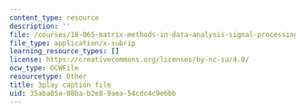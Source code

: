 ```yaml
---
content_type: resource
description: ''
file: /courses/18-065-matrix-methods-in-data-analysis-signal-processing-and-machine-learning-spring-2018/35aba05a08bab2e89aea54cdc4c9e6bb_wrEcHhoJxjM.srt
file_type: application/x-subrip
learning_resource_types: []
license: https://creativecommons.org/licenses/by-nc-sa/4.0/
ocw_type: OCWFile
resourcetype: Other
title: 3play caption file
uid: 35aba05a-08ba-b2e8-9aea-54cdc4c9e6bb
---
```

